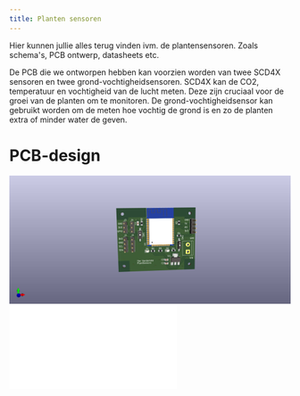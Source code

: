 ```yaml
---
title: Planten sensoren
---
```


Hier kunnen jullie alles terug vinden ivm. de plantensensoren. Zoals schema's, PCB ontwerp, datasheets etc. 

De PCB die we ontworpen hebben kan voorzien worden van twee SCD4X sensoren en twee grond-vochtigheidsensoren. 
SCD4X kan de CO2, temperatuur en vochtigheid van de lucht meten. Deze zijn cruciaal voor de groei van de planten om te monitoren. 
De grond-vochtigheidsensor kan gebruikt worden om de meten hoe vochtig de grond is en zo de planten extra of minder water de geven. 

# PCB-design

![](PCB_plantensensor.png)
![](schematic.pdf)
